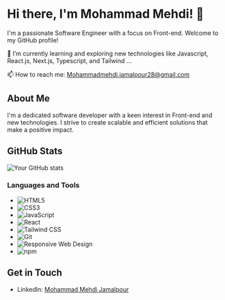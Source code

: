 # Hi there, I'm Mohammad Mehdi! 👋

I'm a passionate Software Engineer with a focus on Front-end. Welcome to my GitHub profile!

🌱 I’m currently learning and exploring new technologies like Javascript, React.js, Next.js, Typescript, and Tailwind ...

📫 How to reach me: Mohammadmehdi.jamalpour28@gmail.com

## About Me

I'm a dedicated software developer with a keen interest in Front-end and new technologies. I strive to create scalable and efficient solutions that make a positive impact.

## GitHub Stats

![Your GitHub stats](https://github-readme-streak-stats.herokuapp.com/?user=mohammadmehdijamalpour)

### Languages and Tools

- ![HTML5](https://img.shields.io/badge/-HTML5-E34F26?style=flat-square&logo=html5&logoColor=white)
- ![CSS3](https://img.shields.io/badge/-CSS3-1572B6?style=flat-square&logo=css3&logoColor=white)
- ![JavaScript](https://img.shields.io/badge/-JavaScript-F7DF1E?style=flat-square&logo=javascript&logoColor=black)
- ![React](https://img.shields.io/badge/-React-61DAFB?style=flat-square&logo=react&logoColor=black)
- ![Tailwind CSS](https://img.shields.io/badge/-Tailwind%20CSS-38B2AC?style=flat-square&logo=tailwind-css&logoColor=white)
- ![Git](https://img.shields.io/badge/-Git-F05032?style=flat-square&logo=git&logoColor=white)
- ![Responsive Web Design](https://img.shields.io/badge/-Responsive%20Web%20Design-0DB7ED?style=flat-square&logo=responsive-web-design&logoColor=white)
- ![npm](https://img.shields.io/badge/-npm-CB3837?style=flat-square&logo=npm&logoColor=white)

## Get in Touch

- LinkedIn: [Mohammad Mehdi Jamalpour](https://www.linkedin.com/in/mohammad-mehdi-jamalpour-78a069272/)
